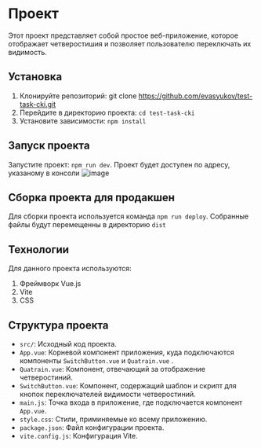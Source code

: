 # Проект 

Этот проект представляет собой простое веб-приложение, которое отображает четверостишия и позволяет пользователю переключать их видимость.

## Установка
1. Клонируйте репозиторий: git clone https://github.com/evasyukov/test-task-cki.git
2. Перейдите в директорию проекта: `cd test-task-cki`
3. Установите зависимости: `npm install`

## Запуск проекта
Запустите проект: `npm run dev`. Проект будет доступен по адресу, указаному в консоли
![image](https://github.com/evasyukov/test-task-cki/assets/129051899/b1f1c039-9b00-4aa6-807a-9199503dc895)

## Сборка проекта для продакшен
Для сборки проекта используется команда `npm run deploy`. Собранные файлы будут перемещенны в директорию `dist`

## Технологии 
Для данного проекта используются: 
1. Фреймворк Vue.js
2. Vite
3. CSS

## Структура проекта
- `src/`: Исходный код проекта.
- `App.vue`: Корневой компонент приложения, куда подключаются компоненты `SwitchButton.vue` и `Quatrain.vue` .
- `Quatrain.vue`: Компонент, отвечающий за отображение четверостиний.
- `SwitchButton.vue`: Компонент, содержащий шаблон и скрипт для кнопок переключателей видимости четверостиний.
- `main.js`: Точка входа в приложение, где подключается компонент `App.vue`.
- `style.css`: Стили, приминяемые ко всему приложению.
- `package.json`: Файл конфигурации проекта.
- `vite.config.js`: Конфигурация Vite.
